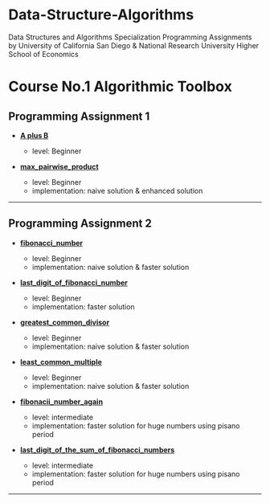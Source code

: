 # **Data-Structure-Algorithms**
Data Structures and Algorithms Specialization Programming Assignments by University of California San Diego & National Research University Higher School of Economics

# Course No.1 Algorithmic Toolbox 

## Programming Assignment 1

- [**A plus B**](https://github.com/muhamedyoussry/Data-Structure-Algorithms-Github/tree/master/Programming%20Assignment%201/AplusB)
    - level: Beginner

- [**max_pairwise_product**](https://github.com/muhamedyoussry/Data-Structure-Algorithms-Github/tree/master/Programming%20Assignment%201/max_pairwise_product)
    - level: Beginner
    - implementation: naive solution & enhanced solution
---

## Programming Assignment 2

- [**fibonacci_number**](https://github.com/muhamedyoussry/Data-Structure-Algorithms-Github/tree/master/Programming%20Assignment%202/1_fibonacci_number)
    - level: Beginner
    - implementation: naive solution & faster solution
- [**last_digit_of_fibonacci_number**](https://github.com/muhamedyoussry/Data-Structure-Algorithms-Github/tree/master/Programming%20Assignment%202/2_last_digit_of_fibonacci_number)
    - level: Beginner
    - implementation: faster solution
- [**greatest_common_divisor**](https://github.com/muhamedyoussry/Data-Structure-Algorithms-Github/tree/master/Programming%20Assignment%202/3_greatest_common_divisor)
    - level: Beginner
    - implementation: naive solution & faster solution

- [**least_common_multiple**](https://github.com/muhamedyoussry/Data-Structure-Algorithms-Github/tree/master/Programming%20Assignment%202/4_least_common_multiple)
    - level: Beginner
    - implementation: naive solution & faster solution

- [**fibonacii_number_again**](https://github.com/muhamedyoussry/Data-Structure-Algorithms-Github/tree/master/Programming%20Assignment%202/5_fibonacci_number_again)
    - level: intermediate
    - implementation: faster solution for huge numbers using pisano period

- [**last_digit_of_the_sum_of_fibonacci_numbers**](https://github.com/muhamedyoussry/Data-Structure-Algorithms-Github/tree/master/Programming%20Assignment%202/6_last_digit_of_the_sum_of_fibonacci_numbers)
    - level: intermediate
    - implementation: faster solution for huge numbers using pisano period
---
